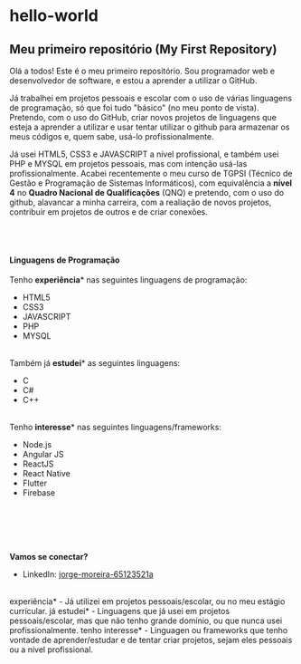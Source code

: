 # hello-world
## Meu primeiro repositório (My First Repository)

Olá a todos! Este é o meu primeiro repositório. Sou programador web e desenvolvedor de software, e estou a aprender a utilizar o GitHub.

Já trabalhei em projetos pessoais e escolar com o uso de várias linguagens de programação, só que foi tudo "básico" (no meu ponto de vista). Pretendo, com o uso do GitHub, criar novos projetos de linguagens que esteja a aprender a utilizar e usar tentar utilizar o github para armazenar os meus códigos e, quem sabe, usá-lo profissionalmente.

Já usei HTML5, CSS3 e JAVASCRIPT a nível profissional, e também usei PHP e MYSQL em projetos pessoais, mas com intenção usá-las profissionalmente. Acabei recentemente o meu curso de TGPSI (Técnico de Gestão e Programação de Sistemas Informáticos), com equivalência a **nível 4** no **Quadro Nacional de Qualificações** (QNQ) e pretendo, com o uso do github, alavancar a minha carreira, com a realiação de novos projetos, contribuir em projetos de outros e de criar conexões.

<br><br>

#### Linguagens de Programação
Tenho **experiência*** nas seguintes linguagens de programação:
* HTML5
* CSS3
* JAVASCRIPT
* PHP
* MYSQL

<br> Também já **estudei*** as seguintes linguagens:
* C
* C#
* C++

<br> Tenho **interesse*** nas seguintes linguagens/frameworks:
* Node.js
* Angular JS
* ReactJS
* React Native
* Flutter
* Firebase

<br><br><br><br>

**Vamos se conectar?**
- LinkedIn: [jorge-moreira-65123521a](https://www.linkedin.com/in/jorge-moreira-65123521a/)
<br>
experiência*     - Já utilizei em projetos pessoais/escolar, ou no meu estágio currícular.
já estudei*      - Linguagens que já usei em projetos pessoais/escolar, mas que não tenho grande domínio, ou que nunca usei profissionalmente.
tenho interesse* - Linguagen ou frameworks que tenho vontade de aprender/estudar e de tentar criar projetos, sejam eles pessoais ou a nível profissional.
